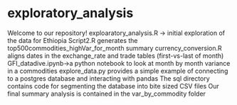 # exploratory_analysis
Welcome to our repository!
exploaratory_analysis.R -> initial exploration of the data for Ethiopia
Script2.R generates the top500commodities_highVar_for_month summary
currency_conversion.R aligns dates in the exchange_rate and trade tables (first-vs-last of month)
GFI_datadive.ipynb->a python notebook to look at month by month variance in a commodities
explore_data.py provides a simple example of connecting to a postgres database and interacting with pandas
The sql directory contains code for segmenting the database into bite sized CSV files
Our final summary analysis is contained in the var_by_commodity folder
